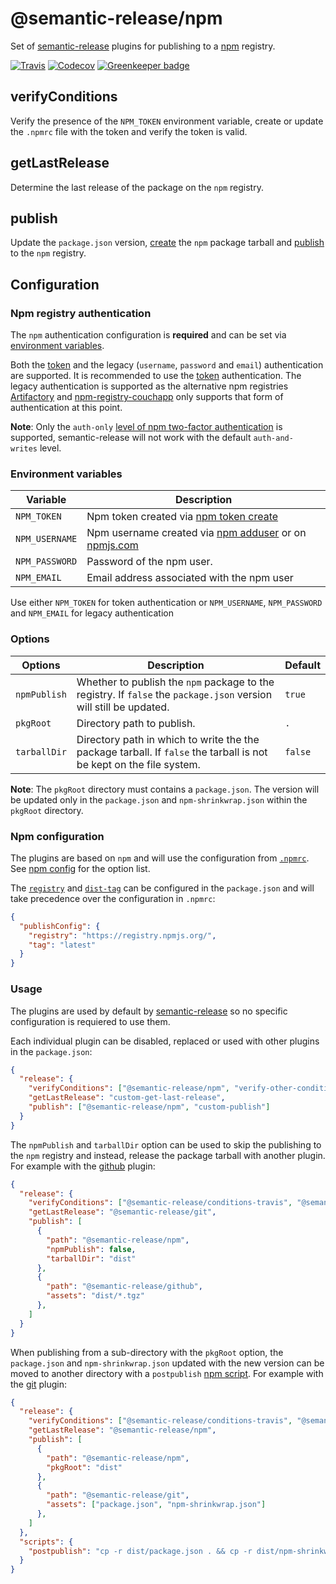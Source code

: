 # @semantic-release/npm

Set of [semantic-release](https://github.com/semantic-release/semantic-release) plugins for publishing to a [npm](https://www.npmjs.com/) registry.

[![Travis](https://img.shields.io/travis/semantic-release/npm.svg)](https://travis-ci.org/semantic-release/npm)
[![Codecov](https://img.shields.io/codecov/c/github/semantic-release/npm.svg)](https://codecov.io/gh/semantic-release/npm)
[![Greenkeeper badge](https://badges.greenkeeper.io/semantic-release/npm.svg)](https://greenkeeper.io/)

## verifyConditions

Verify the presence of the `NPM_TOKEN` environment variable, create or update the `.npmrc` file with the token and verify the token is valid.

## getLastRelease

Determine the last release of the package on the `npm` registry.

## publish

Update the `package.json` version, [create](https://docs.npmjs.com/cli/pack) the `npm` package tarball and [publish](https://docs.npmjs.com/cli/publish) to the `npm` registry.

## Configuration

### Npm registry authentication

The `npm` authentication configuration is **required** and can be set via [environment variables](#environment-variables).

Both the [token](https://docs.npmjs.com/getting-started/working_with_tokens) and the legacy (`username`, `password` and `email`) authentication are supported. It is recommended to use the [token](https://docs.npmjs.com/getting-started/working_with_tokens) authentication. The legacy authentication is supported as the alternative npm registries [Artifactory](https://www.jfrog.com/open-source/#os-arti) and [npm-registry-couchapp](https://github.com/npm/npm-registry-couchapp) only supports that form of authentication at this point.

**Note**: Only the `auth-only` [level of npm two-factor authentication](https://docs.npmjs.com/getting-started/using-two-factor-authentication#levels-of-authentication) is supported, semantic-release will not work with the default `auth-and-writes` level.

### Environment variables

| Variable       | Description                                                                                                                   |
| -------------- | ----------------------------------------------------------------------------------------------------------------------------- |
| `NPM_TOKEN`    | Npm token created via [npm token create](https://docs.npmjs.com/getting-started/working_with_tokens#how-to-create-new-tokens) |
| `NPM_USERNAME` | Npm username created via [npm adduser](https://docs.npmjs.com/cli/adduser) or on [npmjs.com](https://www.npmjs.com)           |
| `NPM_PASSWORD` | Password of the npm user.                                                                                                     |
| `NPM_EMAIL`    | Email address associated with the npm user                                                                                    |

Use either `NPM_TOKEN` for token authentication or `NPM_USERNAME`, `NPM_PASSWORD` and `NPM_EMAIL` for legacy authentication

### Options

| Options      | Description                                                                                                         | Default |
|--------------|---------------------------------------------------------------------------------------------------------------------|---------|
| `npmPublish` | Whether to publish the `npm` package to the registry. If `false` the `package.json` version will still be updated.  | `true`  |
| `pkgRoot`    | Directory path to publish.                                                                                          | `.`     |
| `tarballDir` | Directory path in which to write the the package tarball. If `false` the tarball is not be kept on the file system. | `false` |

**Note**: The `pkgRoot` directory must contains a `package.json`. The version will be updated only in the `package.json` and `npm-shrinkwrap.json` within the `pkgRoot` directory.

### Npm configuration

The plugins are based on `npm` and will use the configuration from [`.npmrc`](https://docs.npmjs.com/files/npmrc). See [npm config](https://docs.npmjs.com/misc/config) for the option list.

The [`registry`](https://docs.npmjs.com/misc/registry) and [`dist-tag`](https://docs.npmjs.com/cli/dist-tag) can be configured in the `package.json` and will take precedence over the configuration in `.npmrc`:
```json
{
  "publishConfig": {
    "registry": "https://registry.npmjs.org/",
    "tag": "latest"
  }
}
```

### Usage

The plugins are used by default by [semantic-release](https://github.com/semantic-release/semantic-release) so no specific configuration is requiered to use them.

Each individual plugin can be disabled, replaced or used with other plugins in the `package.json`:

```json
{
  "release": {
    "verifyConditions": ["@semantic-release/npm", "verify-other-condition"],
    "getLastRelease": "custom-get-last-release",
    "publish": ["@semantic-release/npm", "custom-publish"]
  }
}
```

The `npmPublish` and `tarballDir` option can be used to skip the publishing to the `npm` registry and instead, release the package tarball with another plugin. For example with the [github](https://github.com/semantic-release/github) plugin:

```json
{
  "release": {
    "verifyConditions": ["@semantic-release/conditions-travis", "@semantic-release/npm", "@semantic-release/git", "@semantic-release/github"],
    "getLastRelease": "@semantic-release/git",
    "publish": [
      {
        "path": "@semantic-release/npm",
        "npmPublish": false,
        "tarballDir": "dist"
      },
      {
        "path": "@semantic-release/github",
        "assets": "dist/*.tgz"
      },
    ]
  }
}
```

When publishing from a sub-directory with the `pkgRoot` option, the `package.json` and `npm-shrinkwrap.json` updated with the new version can be moved to another directory with a `postpublish` [npm script](https://docs.npmjs.com/misc/scripts). For example with the [git](https://github.com/semantic-release/git) plugin:

```json
{
  "release": {
    "verifyConditions": ["@semantic-release/conditions-travis", "@semantic-release/npm", "@semantic-release/git"],
    "getLastRelease": "@semantic-release/npm",
    "publish": [
      {
        "path": "@semantic-release/npm",
        "pkgRoot": "dist"
      },
      {
        "path": "@semantic-release/git",
        "assets": ["package.json", "npm-shrinkwrap.json"]
      },
    ]
  },
  "scripts": {
    "postpublish": "cp -r dist/package.json . && cp -r dist/npm-shrinkwrap.json ."
  }
}
```
